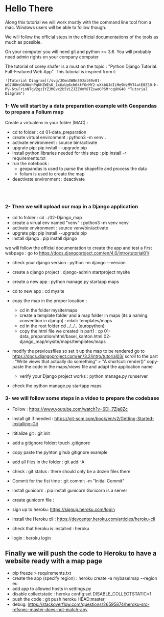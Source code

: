 
# Hello There

Along this tutorial we will work mostly with the command line tool from a mac. Windows users will be able to follow though.

We will follow the official steps in the official documentations of the tools as much as possible.

On your computer you will need git and python >= 3.6. You will probably need admin rights on your company computer

The tutorial of corey shafer is a must on the topic : "Python Django Tutorial: Full-Featured Web App". This tutorial is inspired from it



```plantuml
![Tutorial Diagram](/svg/JOmn3W8n30Jxl69v01-WG7U8WeOA96ehPqKHZWEsK_1xGaUp6cb6ktYGnMY2-uXkbGJdIiMe9NzMVT4atE8Z30-h-PV-6tuFrinNTgV2gzIYZJMGvx2b5ViZJZZWmY8TZswoOPSMrcqUVG40 "Tutorial Diagram")
```



### 1- We will start by a data preparation example with Geopandas to prepare a Folium map

Create a virtualenv in your folder (MAC) :

- cd to folder : cd 01-data_preparation
- create virtual environment : python3 -m venv .
- activate environment : source bin/activate
- upgrate pip: pip install --upgrade pip
- install python libraries needed for this step : pip install -r requirements.txt
- run the notebook :
  - geopandas is used to parse the shapefile and process the data
  - folium is used to create the map
- deactivate environment : deactivate
<br>
<br>

### 2- Then we will upload our map in a Django application

- cd to folder : cd ../02-Django_map
- create a virual env named "venv" : python3 -m venv venv
- activate environment : source venv/bin/activate
- upgrate pip: pip install --upgrade pip
- install django : pip install django

 we will follow the official documentation to create the app and test a first webpage :
go to  <https://docs.djangoproject.com/en/4.0/intro/tutorial01/>

- check your django version : python -m django --version
- create a django project : django-admin startproject mysite
- create a new app : python manage.py startapp maps
- cd to new app : cd mysite
- copy the map in the proper location :
  - cd in the folder mysite/maps
  - create a template folder and a map folder in maps (its a naming convention in django) :  mkdir templates/maps
  - cd in the root folder cd ../../.. (europython)
  - copy the html file we created in part1 : cp 01-data_preparation/html/basel_kanton.html 02-django_map/mysite/maps/templates/maps

- modify the previousfiles so set it up the map to be rendered
go to  <https://docs.djangoproject.com/en/3.2/intro/tutorial03/>
scroll to the part : "Write views that actually do something" > "A shortcut: render()"
copy-paste the code in the maps/views file and adapt the application name

  - verify your Django project works : python manage.py runserver
- check the python manage.py startapp maps

### 3- we will follow some steps in a video to prepare the codebase

- Follow : <https://www.youtube.com/watch?v=6DI_7Zja8Zc>

- install git if needed : <https://git-scm.com/book/en/v2/Getting-Started-Installing-Git>
- ititialize git : git init
- add a gitignore folder: touch .gitignore
- copy paste the pyhton gihub gitignore example
- add all files in the folder : git add -A
- check : git status : there should only be a dozen files there
- Commit for the fist time : git commit -m "Initial Commit"

- install gunicorn : pip install gunicorn Gunicorn is a server
- create gunicorn file :

- sign up to heroku: <https://signup.heroku.com/login>
- install the Heroku cli : <https://devcenter.heroku.com/articles/heroku-cli>
- check that heroku is installed : heroku
- login : heroku login

## Finally we will push the code to Heroku to have a website ready with a map page

- pip freeze > requirements.txt  
- create the app (specify region) : heroku create -a mybaselmap --region eu
- add app to allowed hosts in settings.py
- disable collectstatic : heroku config:set DISABLE_COLLECTSTATIC=1
- push the code : git push heroku HEAD:master
- debug: <https://stackoverflow.com/questions/26595874/heroku-src-refspec-master-does-not-match-any>  
